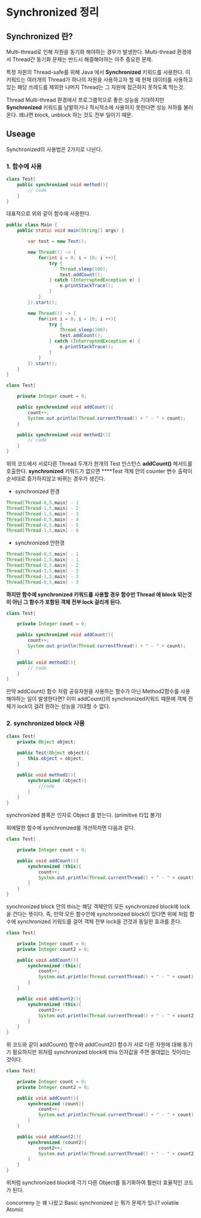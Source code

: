 # Synchronized 정리

## Synchronized 란?

Multi-thread로 인해 자원을 동기화 해야하는 경우가 발생한다. Multi-thread 환경에서 Thread간 동기화 문제는 반드시 해결해야하는 아주 중요한 문제. 

특정 자원의 Thread-safe를 위해 Java 에서 **Synchronized** 키워드를 사용한다. 이 키워드는 여러개의 Thread가 하나의 자원을 사용하고자 할 때 현재 데이터를 사용하고 있는 해당 쓰레드를 제외한 나머지 Thread는 그 자원에 접근하지 못하도록 막는것.

Thread Multi-thread 환경에서 프로그램적으로 좋은 성능을 기대하지만 **Synchronized** 키워드를 남발하거나 적시적소에 사용하지 못한다면 성능 저하를 불러온다. 왜냐면 block, unblock 하는 것도 전부 일이기 때문.

## Useage

Synchronized의 사용법은 2가지로 나뉜다.

### 1. 함수에 사용

```java
class Test{
    public synchronized void method(){
        // code
    }
}
```

대표적으로 위와 같이 함수에 사용한다.

```java
public class Main {
    public static void main(String[] args) {

        var test = new Test();

        new Thread(() -> {
            for(int i = 0; i < 10; i ++){
                try {
                    Thread.sleep(100);
                    test.addCount();
                } catch (InterruptedException e) {
                    e.printStackTrace();
                }
            }
        }).start();

        new Thread(() -> {
            for(int i = 0; i < 10; i ++){
                try {
                    Thread.sleep(100);
                    test.addCount();
                } catch (InterruptedException e) {
                    e.printStackTrace();
                }
            }
        }).start();
    }
}

class Test{

    private Integer count = 0;

    public synchronized void addCount(){
        count++;
        System.out.println(Thread.currentThread() + " - " + count);
    }

    public synchronized void method2(){
        // code
    }
}
```

위의 코드에서 서로다른 Thread 두개가 한개의 Test 인스턴스 **addCount\(\)** 메서드를 호출한다.  **synchronized** 키워드가 없으면 ****Test 객체 안의 counter 변수 출력이 순서대로 증가하지않고 바뀌는 경우가 생긴다.

* synchronized 한경

```java
Thread[Thread-0,5,main] - 1
Thread[Thread-1,5,main] - 2
Thread[Thread-1,5,main] - 3
Thread[Thread-0,5,main] - 4
Thread[Thread-0,5,main] - 5
Thread[Thread-1,5,main] - 6
```

* synchronized 안한경

```java
Thread[Thread-0,5,main] - 1
Thread[Thread-1,5,main] - 1
Thread[Thread-0,5,main] - 2
Thread[Thread-1,5,main] - 2
Thread[Thread-1,5,main] - 3
Thread[Thread-0,5,main] - 3
```

**하지만 함수에 synchronized 키워드를 사용할 경우 함수만 Thread 에 block 되는것이 아닌 그 함수가 포함된 객체 전부 lock 걸리게 된다.** 

```java
class Test{

    private Integer count = 0;

    public synchronized void addCount(){
        count++;
        System.out.println(Thread.currentThread() + " - " + count);
    }

    public void method2(){
        // code
    }
}
```

만약 addCount\(\) 함수 처럼 공유자원을 사용하는 함수가 아닌 Method2함수를 사용해야하는 일이 발생한다면? 이미 addCount\(\)의 synchronized키워드 때문에 객체 전체가 lock이 걸려 원하는 성능을 기대할 수 없다.

### 2. **synchronized block 사용**

```java
class Test{
    private Object object;
    
    public Test(Object object){
        this.object = object;
    }

    public void method2(){
        synchronized (object){
            //code
        }
    }
}
```

synchronized 블록은 인자로 Object 를 받는다. \(primitive 타입 불가\)

위에말한 함수에 synchronized를 개선하자면 다음과 같다.

```java
class Test{

    private Integer count = 0;

    public void addCount(){
        synchronized (this){
            count++;
            System.out.println(Thread.currentThread() + " - " + count);
        }
    }
}
```

synchronized block 안의 this는 해당 객체안의 모든 synchronized block에 lock을 건다는 뜻이다. 즉, 만약 모든 함수안에 synchronized block이 있다면 위에 처럼 함수에 synchronized 키워드를 걸어 객체 전부 lock을 건것과 동일한 효과를 준다.

```java
class Test{

    private Integer count = 0;
    private Integer count2 = 0;

    public void addCount(){
        synchronized (this){
            count++;
            System.out.println(Thread.currentThread() + " - " + count);
        }
    }

    public void addCount2(){
        synchronized (this){
            count2++;
            System.out.println(Thread.currentThread() + " - " + count2);
        }
    }
}
```

위 코드와 같이 addCount\(\) 함수와 addCount2\(\) 함수가 서로 다른 자원에 대해 동기가 필요하지만 위처럼 synchronized block에 this 인자값을 주면 쓸데없는 짓이라는 것이다.

```java
class Test{

    private Integer count = 0;
    private Integer count2 = 0;

    public void addCount(){
        synchronized (count){
            count++;
            System.out.println(Thread.currentThread() + " - " + count);
        }
    }

    public void addCount2(){
        synchronized (count2){
            count2++;
            System.out.println(Thread.currentThread() + " - " + count2);
        }
    }
}
```

위처럼 synchronized block에 각기 다른 Object를 동기화하여 훨씬더 효율적인 코드가 된다.

concurreny 는 왜 나왔고 Basic synchronized 는 뭐가 문제가 있나? volatile Atomic

